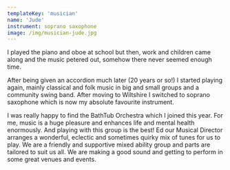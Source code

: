 ```yaml
---
templateKey: 'musician'
name: 'Jude'
instrument: soprano saxophone
image: /img/musician-jude.jpg
---
```

I played the piano and oboe at school but then, work and children came along and the music petered out, somehow there never seemed enough time.

After being given an accordion much later (20 years or so!) I started playing again, mainly classical and folk music in big and small groups and a community swing band. After moving to Wiltshire I switched to soprano saxophone which is now my absolute favourite instrument.

I was really happy to find the BathTub Orchestra which I joined this year. For me, music is a huge pleasure and enhances life and mental health enormously. And playing with this group is the best! Ed our Musical Director arranges a wonderful, eclectic and sometimes quirky mix of tunes for us to play. We are a friendly and supportive mixed ability group and parts are tailored to suit us all. We are making a good sound and getting to perform in some great venues and events.
